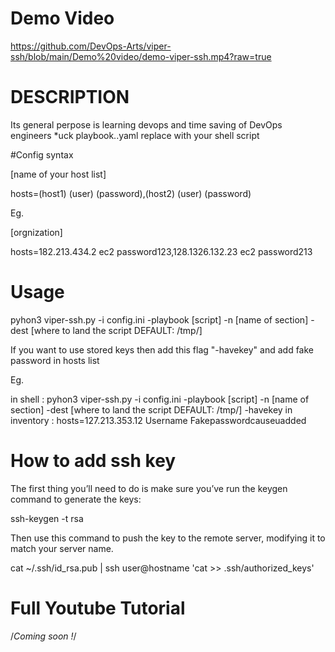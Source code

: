 # Demo Video


https://github.com/DevOps-Arts/viper-ssh/blob/main/Demo%20video/demo-viper-ssh.mp4?raw=true


# DESCRIPTION

Its general perpose is learning devops and time saving of DevOps engineers
*uck playbook..yaml replace with your shell script

#Config syntax

[name of your host list]

hosts=(host1) (user) (password),(host2) (user) (password)

Eg. 

[orgnization]

hosts=182.213.434.2 ec2 password123,128.1326.132.23 ec2 password213

# Usage

pyhon3 viper-ssh.py -i config.ini -playbook [script] -n [name of section] -dest [where to land the script DEFAULT: /tmp/]

If you want to use stored keys then add this flag "-havekey" and add fake password in hosts list 

Eg.

in shell : pyhon3 viper-ssh.py -i config.ini -playbook [script] -n [name of section] -dest [where to land the script DEFAULT: /tmp/] -havekey
in inventory : hosts=127.213.353.12 Username Fakepasswordcauseuadded


# How to add ssh key



The first thing you’ll need to do is make sure you’ve run the keygen command to generate the keys:

ssh-keygen -t rsa

Then use this command to push the key to the remote server, modifying it to match your server name.

cat ~/.ssh/id_rsa.pub | ssh user@hostname 'cat >> .ssh/authorized_keys'


# Full Youtube Tutorial

 /*Coming soon !*/
